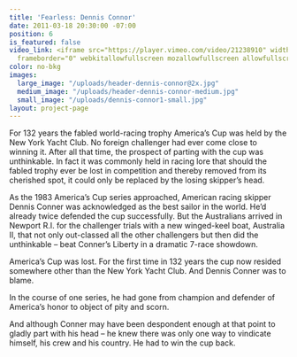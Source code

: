 ```yaml
---
title: 'Fearless: Dennis Connor'
date: 2011-03-18 20:30:00 -07:00
position: 6
is_featured: false
video_link: <iframe src="https://player.vimeo.com/video/21238910" width="640" height="480"
  frameborder="0" webkitallowfullscreen mozallowfullscreen allowfullscreen></iframe>
color: no-bkg
images:
  large_image: "/uploads/header-dennis-connor@2x.jpg"
  medium_image: "/uploads/header-dennis-connor-medium.jpg"
  small_image: "/uploads/dennis-connor1-small.jpg"
layout: project-page
---
```


For 132 years the fabled world-racing trophy America’s Cup was held by the New York Yacht Club. No foreign challenger had ever come close to winning it. After all that time, the prospect of parting with the cup was unthinkable. In fact it was commonly held in racing lore that should the fabled trophy ever be lost in competition and thereby removed from its cherished spot, it could only be replaced by the losing skipper’s head.

As the 1983 America’s Cup series approached, American racing skipper Dennis Conner was acknowledged as the best sailor in the world. He’d already twice defended the cup successfully. But the Australians arrived in Newport R.I. for the challenger trials with a new winged-keel boat, Australia II, that not only out-classed all the other challengers but then did the unthinkable – beat Conner’s Liberty in a dramatic 7-race showdown.

America’s Cup was lost. For the first time in 132 years the cup now resided somewhere other than the New York Yacht Club. And Dennis Conner was to blame.

In the course of one series, he had gone from champion and defender of America’s honor to object of pity and scorn.

And although Conner may have been despondent enough at that point to gladly part with his head – he knew there was only one way to vindicate himself, his crew and his country. He had to win the cup back.
